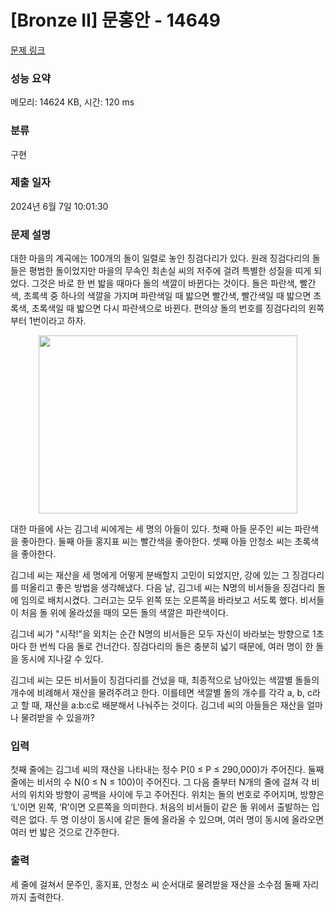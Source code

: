 # [Bronze II] 문홍안 - 14649 

[문제 링크](https://www.acmicpc.net/problem/14649) 

### 성능 요약

메모리: 14624 KB, 시간: 120 ms

### 분류

구현

### 제출 일자

2024년 6월 7일 10:01:30

### 문제 설명

<p>대한 마을의 계곡에는 100개의 돌이 일렬로 놓인 징검다리가 있다. 원래 징검다리의 돌들은 평범한 돌이었지만 마을의 무속인 최손실 씨의 저주에 걸려 특별한 성질을 띠게 되었다. 그것은 바로 한 번 밟을 때마다 돌의 색깔이 바뀐다는 것이다. 돌은 파란색, 빨간색, 초록색 중 하나의 색깔을 가지며 파란색일 때 밟으면 빨간색, 빨간색일 때 밟으면 초록색, 초록색일 때 밟으면 다시 파란색으로 바뀐다. 편의상 돌의 번호를 징검다리의 왼쪽부터 1번이라고 하자.</p>

<p style="text-align:center"><img alt="" src="https://onlinejudgeimages.s3-ap-northeast-1.amazonaws.com/problem/14649/1.png" style="height:285px; width:414px"></p>

<p>대한 마을에 사는 김그네 씨에게는 세 명의 아들이 있다. 첫째 아들 문주인 씨는 파란색을 좋아한다. 둘째 아들 홍지표 씨는 빨간색을 좋아한다. 셋째 아들 안청소 씨는 초록색을 좋아한다.</p>

<p>김그네 씨는 재산을 세 명에게 어떻게 분배할지 고민이 되었지만, 강에 있는 그 징검다리를 떠올리고 좋은 방법을 생각해냈다. 다음 날, 김그네 씨는 N명의 비서들을 징검다리 돌에 임의로 배치시켰다. 그러고는 모두 왼쪽 또는 오른쪽을 바라보고 서도록 했다. 비서들이 처음 돌 위에 올라섰을 때의 모든 돌의 색깔은 파란색이다.</p>

<p>김그네 씨가 "시작!"을 외치는 순간 N명의 비서들은 모두 자신이 바라보는 방향으로 1초마다 한 번씩 다음 돌로 건너간다. 징검다리의 돌은 충분히 넓기 때문에, 여러 명이 한 돌을 동시에 지나갈 수 있다.</p>

<p>김그네 씨는 모든 비서들이 징검다리를 건넜을 때, 최종적으로 남아있는 색깔별 돌들의 개수에 비례해서 재산을 물려주려고 한다. 이를테면 색깔별 돌의 개수를 각각 a, b, c라고 할 때, 재산을 a:b:c로 배분해서 나눠주는 것이다. 김그네 씨의 아들들은 재산을 얼마나 물려받을 수 있을까?</p>

### 입력 

 <p>첫째 줄에는 김그네 씨의 재산을 나타내는 정수 P(0 ≤ P ≤ 290,000)가 주어진다. 둘째 줄에는 비서의 수 N(0 ≤ N ≤ 100)이 주어진다. 그 다음 줄부터 N개의 줄에 걸쳐 각 비서의 위치와 방향이 공백을 사이에 두고 주어진다. 위치는 돌의 번호로 주어지며, 방향은 ‘L’이면 왼쪽, ‘R’이면 오른쪽을 의미한다. 처음의 비서들이 같은 돌 위에서 출발하는 입력은 없다. 두 명 이상이 동시에 같은 돌에 올라올 수 있으며, 여러 명이 동시에 올라오면 여러 번 밟은 것으로 간주한다.</p>

### 출력 

 <p>세 줄에 걸쳐서 문주인, 홍지표, 안청소 씨 순서대로 물려받을 재산을 소수점 둘째 자리까지 출력한다.</p>

